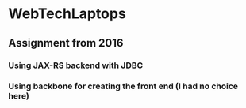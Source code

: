 # WebTechLaptops
## Assignment from 2016
### Using JAX-RS backend with JDBC
### Using backbone for creating the front end (I had no choice here)
